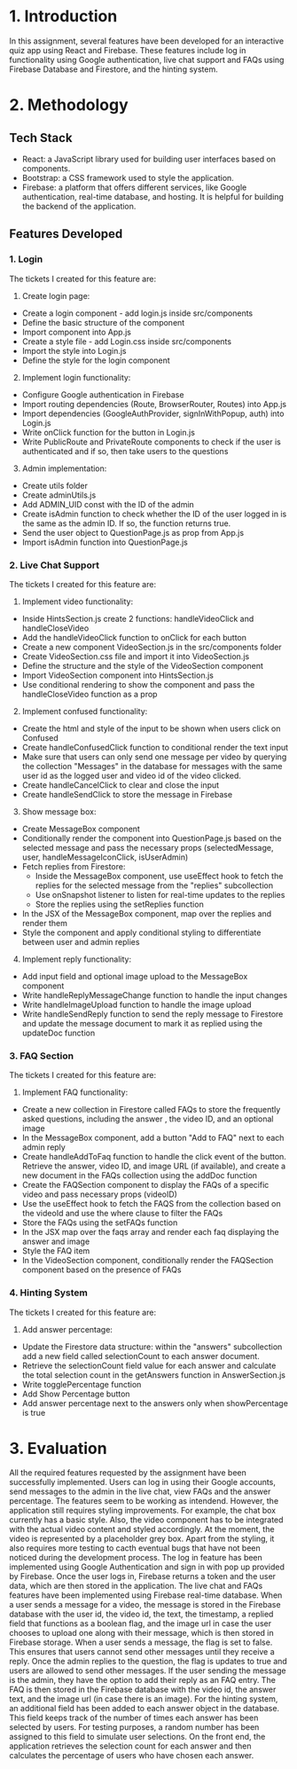 # 1. Introduction

In this assignment, several features have been developed for an interactive quiz app using React and Firebase. These features include log in functionality using Google authentication, live chat support and FAQs using Firebase Database and Firestore, and the hinting system.

# 2. Methodology

## Tech Stack

- React: a JavaScript library used for building user interfaces based on components.
- Bootstrap: a CSS framework used to style the application.
- Firebase: a platform that offers different services, like Google authentication, real-time database, and hosting. It is helpful for building the backend of the application.

## Features Developed

### 1. Login

The tickets I created for this feature are:

1. Create login page:

- Create a login component - add login.js inside src/components
- Define the basic structure of the component
- Import component into App.js
- Create a style file - add Login.css inside src/components
- Import the style into Login.js
- Define the style for the login component

2. Implement login functionality:

- Configure Google authentication in Firebase
- Import routing dependencies (Route, BrowserRouter, Routes) into App.js
- Import dependencies (GoogleAuthProvider, signInWithPopup, auth) into Login.js
- Write onClick function for the button in Login.js
- Write PublicRoute and PrivateRoute components to check if the user is authenticated and if so, then take users to the questions

3. Admin implementation:

- Create utils folder
- Create adminUtils.js
- Add ADMIN_UID const with the ID of the admin
- Create isAdmin function to check whether the ID of the user logged in is the same as the admin ID. If so, the function returns true.
- Send the user object to QuestionPage.js as prop from App.js
- Import isAdmin function into QuestionPage.js

### 2. Live Chat Support

The tickets I created for this feature are:

1. Implement video functionality:

- Inside HintsSection.js create 2 functions: handleVideoClick and handleCloseVideo
- Add the handleVideoClick function to onClick for each button
- Create a new component VideoSection.js in the src/components folder
- Create VideoSection.css file and import it into VideoSection.js
- Define the structure and the style of the VideoSection component
- Import VideoSection component into HintsSection.js
- Use conditional rendering to show the component and pass the handleCloseVideo function as a prop

2. Implement confused functionality:

- Create the html and style of the input to be shown when users click on Confused
- Create handleConfusedClick function to conditional render the text input
- Make sure that users can only send one message per video by querying the collection "Messages" in the database for messages with the same user id as the logged user and video id of the video clicked.
- Create handleCancelClick to clear and close the input
- Create handleSendClick to store the message in Firebase

3. Show message box:

- Create MessageBox component
- Conditionally render the component into QuestionPage.js based on the selected message and pass the necessary props (selectedMessage, user, handleMessageIconClick, isUserAdmin)
- Fetch replies from Firestore:
  - Inside the MessageBox component, use useEffect hook to fetch the replies for the selected message from the "replies" subcollection
  - Use onSnapshot listener to listen for real-time updates to the replies
  - Store the replies using the setReplies function
- In the JSX of the MessageBox component, map over the replies and render them
- Style the component and apply conditional styling to differentiate between user and admin replies

4. Implement reply functionality:

- Add input field and optional image upload to the MessageBox component
- Write handleReplyMessageChange function to handle the input changes
- Write handleImageUpload function to handle the image upload
- Write handleSendReply function to send the reply message to Firestore and update the message document to mark it as replied using the updateDoc function

### 3. FAQ Section

The tickets I created for this feature are:

1. Implement FAQ functionality:

- Create a new collection in Firestore called FAQs to store the frequently asked questions, including the answer , the video ID, and an optional image
- In the MessageBox component, add a button "Add to FAQ" next to each admin reply
- Create handleAddToFaq function to handle the click event of the button. Retrieve the answer, video ID, and image URL (if available), and create a new document in the FAQs collection using the addDoc function
- Create the FAQSection component to display the FAQs of a specific video and pass necessary props (videoID)
- Use the useEffect hook to fetch the FAQS from the collection based on the videoId and use the where clause to filter the FAQs
- Store the FAQs using the setFAQs function
- In the JSX map over the faqs array and render each faq displaying the answer and image
- Style the FAQ item
- In the VideoSection component, conditionally render the FAQSection component based on the presence of FAQs

### 4. Hinting System

The tickets I created for this feature are:

1. Add answer percentage:

- Update the Firestore data structure: within the "answers" subcollection add a new field called selectionCount to each answer document.
- Retrieve the selectionCount field value for each answer and calculate the total selection count in the getAnswers function in AnswerSection.js
- Write togglePercentage function
- Add Show Percentage button
- Add answer percentage next to the answers only when showPercentage is true

# 3. Evaluation

All the required features requested by the assignment have been successfully implemented. Users can log in using their Google accounts, send messages to the admin in the live chat, view FAQs and the answer percentage. The features seem to be working as intendend. However, the application still requires styling improvements. For example, the chat box currently has a basic style. Also, the video component has to be integrated with the actual video content and styled accordingly. At the moment, the video is represented by a placeholder grey box. Apart from the styling, it also requires more testing to cacth eventual bugs that have not been noticed during the development process.
The log in feature has been implemented using Google Authentication and sign in with pop up provided by Firebase. Once the user logs in, Firebase returns a token and the user data, which are then stored in the application.
The live chat and FAQs features have been implemented using Firebase real-time database. When a user sends a message for a video, the message is stored in the Firebase database with the user id, the video id, the text, the timestamp, a replied field that functions as a boolean flag, and the image url in case the user chooses to upload one along with their message, which is then stored in Firebase storage. When a user sends a message, the flag is set to false. This ensures that users cannot send other messages until they receive a reply. Once the admin replies to the question, the flag is updates to true and users are allowed to send other messages. If the user sending the message is the admin, they have the option to add their reply as an FAQ entry. The FAQ is then stored in the Firebase database with the video id, the answer text, and the image url (in case there is an image).
For the hinting system, an additional field has been added to each answer object in the database. This field keeps track of the number of times each answer has been selected by users. For testing purposes, a random number has been assigned to this field to simulate user selections. On the front end, the application retrieves the selection count for each answer and then calculates the percentage of users who have chosen each answer.
